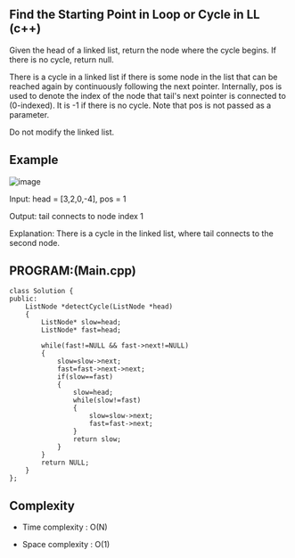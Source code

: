 ## Find the Starting Point in Loop or Cycle in LL (c++)

Given the head of a linked list, return the node where the cycle begins. If there is no cycle, return null.

There is a cycle in a linked list if there is some node in the list that can be reached again by continuously following the next pointer. Internally, pos is used to denote the index of the node that tail's next pointer is connected to (0-indexed). It is -1 if there is no cycle. Note that pos is not passed as a parameter.

Do not modify the linked list.

## Example
![image](https://github.com/user-attachments/assets/1806c0b5-c869-4962-84e0-813f74d7fdb3)

Input: head = [3,2,0,-4], pos = 1

Output: tail connects to node index 1

Explanation: There is a cycle in the linked list, where tail connects to the second node.

## PROGRAM:(Main.cpp)
```
class Solution {
public:
    ListNode *detectCycle(ListNode *head) 
    {
        ListNode* slow=head;
        ListNode* fast=head;

        while(fast!=NULL && fast->next!=NULL)
        {
            slow=slow->next;
            fast=fast->next->next;
            if(slow==fast)
            {
                slow=head;
                while(slow!=fast)
                {
                    slow=slow->next;
                    fast=fast->next;
                }
                return slow;
            }
        }
        return NULL;
    }
};
```
## Complexity
- Time complexity : O(N)

- Space complexity : O(1)
